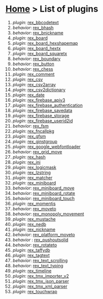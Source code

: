 # [Home](index.html) > List of plugins

1. *plugin*: [rex_bbcodetext](rex_bbcodetext.html)
2. *behavior*: [rex_bhash](rex.bhash.html)
3. *behavior*: [rex_bnickname](rex_bnickname.html)
4. *plugin*: [rex_board](rex_board.html)
5. *plugin*: [rex_board_hexshapemap](rex_board_hexshapemap.html)
6. *plugin*: [rex_board_hextx](rex_board_hextx.html)
7. *plugin*: [rex_board_squaretx](rex_board_squaretx.html)
8. *behavior*: [rex_boundary](rex_boundary.html)
9. *behavior*: [rex_button](rex_button.html)
10. *behavior*: [rex_chess](rex_chess.html)
11. *plugin*: [rex_comment](rex_comment.html)
12. *plugin*: [rex_csv](rex_csv.html)
13. *plugin*: [rex_csv2array](rex_csv2array.html)
14. *plugin*: [rex_csv2dictionary](rex_csv2dictionary.html)
15. *plugin*: [rex_date](rex_date.html)
16. *plugin*: [rex_firebase_apiv3](rex_firebase_apiv3.html)
17. *plugin*: [rex_firebase_authentication](rex_firebase_authentication.html)
18. *plugin*: [rex_firebase_savedata](rex_firebase_savedata.html)
19. *plugin*: [rex_firebase_storage](rex_firebase_storage.html)
20. *plugin*: [rex_firebase_userid2id](rex_firebase_userid2id.html)
21. *behavior*: [rex_fsm](rex_fsm.html)
22. *plugin*: [rex_fncallpkg](rex_fncallpkg.html)
23. *plugin*: [rex_gfsm](rex_gfsm.html)
24. *plugin*: [rex_ginstgroup](rex_ginstgroup.html)
25. *plugin*: [rex_google_webfontloader](rex_google_webfontloader.html)
26. *behavior*: [rex_grid_move](rex_grid_move.html)
27. *plugin*: [rex_hash](rex_hash.html)
28. *plugin*: [rex_ini](rex_ini.html)
29. *plugin*: [rex_logicmask](rex_logicmask.html)
30. *plugin*: [rex_lzstring](rex_lzstring.html)
31. *plugin*: [rex_matcher](rex_matcher.html)
32. *plugin*: [rex_miniboard](rex_miniboard.html)
33. *behavior*: [rex_miniboard_move](rex_miniboard_move.html)
34. *behavior*: [rex_miniboard_rotate](rex_miniboard_rotate.html)
35. *behavior*: [rex_miniboard_touch](rex_miniboard_touch.html)
36. *plugin*: [rex_momentjs](rex_momentjs.html)
37. *behavior*: [rex_moveto](rex_moveto.html)
38. *behavior*: [rex_monopoly_movement](rex_monopoly_movement.html)
39. *plugin*: [rex_mustache](rex_mustache.html)
40. *plugin*: [rex_nedb](rex_nedb.html)
41. *plugin*: [rex_nickname](rex_nickname.html)
42. *behavior*: [rex_platform_moveto](rex_platform_moveto.html)
43. *behavior* : [rex_pushoutsolid](rex_pushoutsolid.html)
44. *behavior*: [rex_rotateto](rex_rotateto.html)
45. *plugin*: [rex_taffydb](rex_taffydb.html)
46. *plugin*: [rex_tagtext](rex_tagtext.html)
47. *behavior*: [rex_text_scrolling](rex_text_scrolling.html)
48. *behavior*: [rex_text_typing](rex_text_typing.html)
49. *plugin*: [rex_timeline](rex_timeline.html)
50. *plugin*: [rex_tmx_importer_v2](rex_tmx_importer_v2.html)
51. *plugin*: [rex_tmx_json_parser](rex_tmx_json_parser.html)
52. *plugin*: [rex_tmx_xml_parser](rex_tmx_xml_parser.html)
53. *plugin*: [rex_touchwrap](rex_touchwrap.html)


